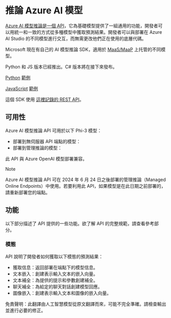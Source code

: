 # 推論 Azure AI 模型

[Azure AI 模型推論是一個 API](https://learn.microsoft.com/azure/ai-studio/reference/reference-model-inference-api?tabs=python?WT.mc_id=aiml-138114-kinfeylo)，它為基礎模型提供了一組通用的功能，開發者可以用統一和一致的方式從多種模型中獲取預測結果。開發者可以與部署在 Azure AI Studio 的不同模型進行交互，而無需更改他們正在使用的底層代碼。

Microsoft 現在有自己的 AI 模型推論 SDK，適用於 [MaaS/MaaP](https://azure.microsoft.com/products/ai-model-catalog?WT.mc_id=aiml-138114-kinfeylo) 上托管的不同模型。

Python 和 JS 版本已經推出。C# 版本將在接下來發布。

[Python](https://learn.microsoft.com/python/api/overview/azure/ai-inference-readme?view=azure-python-preview?WT.mc_id=aiml-138114-kinfeylo) [範例](https://github.com/Azure/azure-sdk-for-python/tree/main/sdk/ai/azure-ai-inference/samples?WT.mc_id=aiml-138114-kinfeylo)

[JavaScript](https://learn.microsoft.com/javascript/api/overview/azure/ai-inference-rest-readme?view=azure-node-preview?WT.mc_id=aiml-138114-kinfeylo) [範例](https://github.com/Azure/azure-sdk-for-js/tree/main/sdk/ai/ai-inference-rest/samples?WT.mc_id=aiml-138114-kinfeylo)

這個 SDK 使用 [這裡記錄的 REST API](https://learn.microsoft.com/azure/ai-studio/reference/reference-model-inference-api?tabs=python?WT.mc_id=aiml-138114-kinfeylo)。

## 可用性

Azure AI 模型推論 API 可用於以下 Phi-3 模型：

- 部署到無伺服器 API 端點的模型：
- 部署到管理推論的模型：

此 API 與 Azure OpenAI 模型部署兼容。

> [!NOTE]
> Azure AI 模型推論 API 可在 2024 年 6 月 24 日之後部署的管理推論（Managed Online Endpoints）中使用。若要利用此 API，如果模型是在此日期之前部署的，請重新部署您的端點。

## 功能

以下部分描述了 API 提供的一些功能。欲了解 API 的完整規範，請查看參考部分。

### 模態

API 說明了開發者如何獲取以下模態的預測結果：

- 獲取信息：返回部署在端點下的模型信息。
- 文本嵌入：創建表示輸入文本的嵌入向量。
- 文本補全：為提供的提示和參數創建補全。
- 聊天補全：為給定的聊天對話創建模型回應。
- 圖像嵌入：創建表示輸入文本和圖像的嵌入向量。

免責聲明：此翻譯由人工智慧模型從原文翻譯而來，可能不完全準確。請檢查輸出並進行必要的修正。